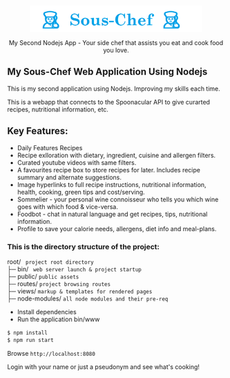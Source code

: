 <div align="center">
    <img src="https://github.com/chris-kck/Sous-Chef/blob/master/public/img/logo-dark.png" height="60">
    <p align="center">
        <p>My Second Nodejs App - Your side chef that assists you eat and cook food you love.</p>
    </p>
</div>

## My Sous-Chef Web Application Using Nodejs

This is my second application using Nodejs. Improving my skills each time.

This is a webapp that connects to the Spoonacular API to give curarted recipes, nutritional information, etc.

## Key Features:
+ Daily Features Recipes
+ Recipe exlloration with dietary, ingredient, cuisine and allergen filters.
+ Curated youtube videos with same filters.
+ A favourites recipe box to store recipes for later. Includes recipe summary and alternate suggestions.
+ Image hyperlinks to full recipe instructions, nutritional information, health, cooking, green tips and cost/serving.
+ Sommelier - your personal wine connoisseur who tells you which wine goes with which food & vice-versa.
+ Foodbot - chat in natural language and get recipes, tips, nutritional information.
+ Profile to save your calorie needs, allergens, diet info and meal-plans.


### This is the directory structure of the project:

root/ ``` project root directory```<br>
├─ bin/ ``` web server launch & project startup```<br> 
├─ public/ ```public assets ```<br>
├─ routes/  ```project browsing routes``` <br>
├─ views/  ```markup & templates for rendered pages``` <br>
├─ node-modules/ ```all node modules and their pre-req```<br>

+ Install dependencies
+ Run the application bin/www

```sh
$ npm install
$ npm run start
```
Browse ```http://localhost:8080```

Login with your name or just a pseudonym and see what's cooking!

